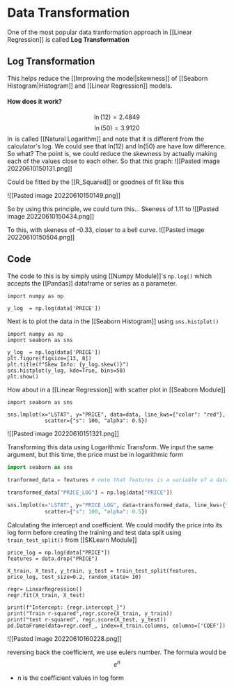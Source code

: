 # Data Transformation
One of the most popular data tranformation approach in [[Linear Regression]] is called **Log Transformation**

## Log Transformation
This helps reduce the [[Improving the model|skewness]] of [[Seaborn Histogram|Histogram]] and [[Linear Regression]] models. 

#### How does it work?
$$\ln(12) = 2.4849$$
$$\ln(50) = 3.9120$$
$\ln$ is called [[Natural Logarithm]] and note that it is different from the calculator's log. We could see that ln(12) and ln(50) are have low difference. So what? The point is, we could reduce the skewness by actually making each of the values close to each other. So that this graph: 
![[Pasted image 20220610150131.png]]

Could be fitted by the [[R_Squared]] or goodnes of fit like this

![[Pasted image 20220610150149.png]]


So by using this principle, we could turn this... Skeness of 1.11 to
![[Pasted image 20220610150434.png]]

To this, with skeness of -0.33, closer to a bell curve. 
![[Pasted image 20220610150504.png]]

## Code
The code to this is by simply using [[Numpy Module]]'s `np.log()` which accepts the [[Pandas]] dataframe or series as a parameter. 

```
import numpy as np

y_log  = np.log(data['PRICE'])
```

Next is to plot the data in the [[Seaborn Histogram]] using `sns.histplot()`

```
import numpy as np
import seaborn as sns

y_log  = np.log(data['PRICE'])
plt.figure(figsize=[13, 8])
plt.title(f"Skew Info: {y_log.skew()}")
sns.histplot(y_log, kde=True, bins=50)
plt.show()
```

How about in a [[Linear Regression]] with scatter plot in [[Seaborn Module]]

```
import seaborn as sns

sns.lmplot(x="LSTAT", y="PRICE", data=data, line_kws={"color": "red"},
			scatter={"s": 100, "alpha": 0.5})
```

![[Pasted image 20220610151321.png]]

Transforming this data using Logarithmic Transform. We input the same argument, but this time, the price must be in logarithmic form

```python
import seaborn as sns

tranformed_data = features # note that features is a variable of a dataframe data without Price columns
                             
transformed_data["PRICE_LOG"] = np.log(data["PRICE"])

sns.lmplot(x="LSTAT", y="PRICE_LOG", data=transformed_data, line_kws={"color": "red"},
			scatter={"s": 100, "alpha": 0.5})
```

Calculating the intercept and coefficient. We could modify the price into its log form before creating the training and test data split using `train_test_split()` from [[SKLearn Module]]

```
price_log = np.log(data["PRICE"])
features = data.drop("PRICE")

X_train, X_test, y_train, y_test = train_test_split(features, price_log, test_size=0.2, random_state= 10)

regr= LinearRegression()
regr.fit(X_train, X_test)

print(f"Intercept: {regr.intercept_}")
print("Train r-squared",regr.score(X_train, y_train))
print("test r-squared", regr.score(X_test, y_test))
pd.DataFrame(data=regr.coef_, index=X_train.columns, columns=['COEF'])
```

![[Pasted image 20220610160228.png]]


reversing back the coefficient, we use eulers number. The formula would be $$e^n$$
- n is the coefficient values in log form
